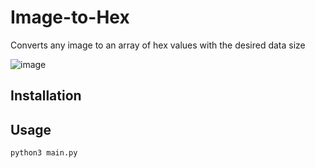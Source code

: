 # Image-to-Hex
Converts any image to an array of hex values with the desired data size

![image](https://github.com/Toby-exe/Image-to-Hex/assets/104709648/5a9b995c-e8ac-491f-9e4a-05cd5f7ed12c)

## Installation

## Usage

` python3 main.py `

